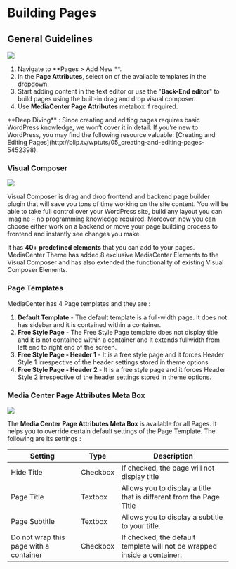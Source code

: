 # Building Pages

## General Guidelines

![](https://raw.githubusercontent.com/ibndawood/mcwpdoc/master/assets/images/adding-new-page-general-guideline.png)

1. Navigate to **Pages > Add New **.
2. In the **Page Attributes**, select on of the available templates in the dropdown.
3. Start adding content in the text editor or use the "**Back-End editor**" to build pages using the built-in drag and drop visual composer.
4. Use **MediaCenter Page Attributes** metabox if required.

<div class="alert alert-info">**Deep Diving** : Since creating and editing pages requires basic WordPress knowledge, we won’t cover it in detail. If you’re new to WordPress, you may find the following resource valuable: [Creating and Editing Pages](http://blip.tv/wptuts/05_creating-and-editing-pages-5452398).</div>

### Visual Composer

![](https://raw.githubusercontent.com/ibndawood/mcwpdoc/master/assets/images/vc-backend-editor.png)

Visual Composer is drag and drop frontend and backend page builder plugin that will save you tons of time working on the site content. You will be able to take full control over your WordPress site, build any layout you can imagine – no programming knowledge required. Moreover, now you can choose either work on a backend or move your page building process to frontend and instantly see changes you make.

It has **40+ predefined elements** that you can add to your pages. MediaCenter Theme has added 8 exclusive MediaCenter Elements to the Visual Composer and has also extended the functionality of existing Visual Composer Elements.

### Page Templates

MediaCenter has 4 Page templates and they are :

1. **Default Template** - The default template is a full-width page. It does not has sidebar and it is contained within a container.
2. **Free Style Page** - The Free Style Page template does not display title and it is not contained within a container and it extends fullwidth from left end to right end of the screen.
3. **Free Style Page - Header 1** - It is a free style page and it forces Header Style 1 irrespective of the header settings stored in theme options.
4. **Free Style Page - Header 2** - It is a free style page and it forces Header Style 2 irrespective of the header settings stored in theme options.

### Media Center Page Attributes Meta Box

![](https://raw.githubusercontent.com/ibndawood/mcwpdoc/master/assets/images/mc-page-attributes.png)

The **Media Center Page Attributes Meta Box** is available for all Pages. It helps you to override certain default settings of the Page Template. The following are its settings :

| Setting | Type | Description |
| -- | -- | -- |
| Hide Title | Checkbox | If checked, the page will not display title |
| Page Title | Textbox | Allows you to display a title that is different from the Page Title |
| Page Subtitle | Textbox | Allows you to display a subtitle to your title. |
| Do not wrap this page with a container | Checkbox | If checked, the default template will not be wrapped inside a container. |

